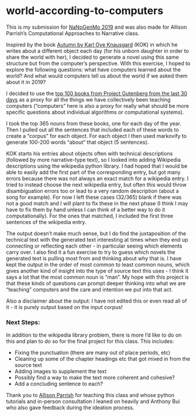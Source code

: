 # world-according-to-computers

This is my submission for [NaNoGenMo 2019](https://github.com/NaNoGenMo/2019/issues) and was also made for Allison Parrish’s Computational Approaches to Narrative class.

Inspired by the book [Autumn by Karl Ove Knausgard](https://www.penguinrandomhouse.com/books/536250/autumn-by-karl-ove-knausgaard/) (KOK) in which he writes about a different object each day (for his unborn daughter in order to share the world with her), I decided to generate a novel using this same structure but from the computer’s perspective. With this exercise, I hoped to explore the following questions: what have computers learned about the world? And what would computers tell us about the world if we asked them about it in 2019?

I decided to use the [top 100 books from Project Gutenberg from the last 30 days](https://www.gutenberg.org/browse/scores/top#books-last30) as a proxy for all the things we have collectively been teaching computers (“computers” here is also a proxy for really what should be more specific questions about individual algorithms or computational systems).

I took the top 365 nouns from these books, one for each day of the year. Then I pulled out all the sentences that included each of these words to create a “corpus” for each object. For each object I then used markovify to generate 100-200 words “about” that object (5 sentences).

KOK starts his entries about objects often with technical descriptions (followed by more narrative-type text), so I looked into adding Wikipedia descriptions using the wikipedia python library. I had hoped that I would be able to easily add the first part of the corresponding entry, but got many errors because there was not always an exact match for a wikipedia entry. I tried to instead choose the next wikipedia entry, but often this would throw disambiguation errors too or lead to a very random description (about a song for example). For now I left these cases (32/365) blank if there was not a good match and I will plant to fix these in the next phase (I think I may have to fix them by hand unless I can think of a better way to do it computationally). For the ones that matched, I included the first three sentences of the wikipedia entry.

The output doesn’t make much sense, but I do find the juxtaposition of the technical text with the generated text interesting at times when they end up connecting or reflecting each other - in particular seeing which elements carry over. I also find it a fun exercise to try to guess which novels the generated text is pulling most from and thinking about why that is. I have kept the output in the order of most common to least common nouns, which gives another kind of insight into the type of source text this uses - I think it says a lot that the most common noun is “man”. My hope with this project is that these kinds of questions can prompt deeper thinking into what we are “teaching” computers and the care and intention we put into that act.

Also a disclaimer about the output: I have not edited this or even read all of it - it is purely output based on the input corpus!

### Next Steps:
In addition to the wikipedia library problem, there is more I’d like to do on this and plan to do so for the final project for this class. This includes:
* Fixing the punctuation (there are many out of place periods, etc)
* Cleaning up some of the chapter headings etc that got mixed in from the source text
* Adding images to supplement the text
* Possibly find a way to make the text more coherent and cohesive?
* Add a concluding sentence to each?

Thank you to [Allison Parrish](https://github.com/aparrish) for teaching this class and whose python tutorials and in-person consultation I leaned on heavily and Anthony Bui who also gave feedback during the ideation process.
